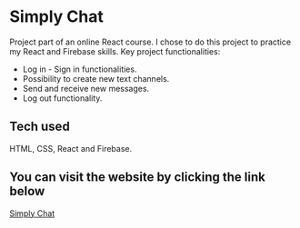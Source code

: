 # Simply Chat

Project part of an online React course. I chose to do this project to practice my React and Firebase skills. Key project functionalities:

  - Log in - Sign in functionalities.
  - Possibility to create new text channels.
  - Send and receive new messages.
  - Log out functionality.

## Tech used

HTML, CSS, React and Firebase.

## You can visit the website by clicking the link below

[Simply Chat](https://simply-chat.netlify.app/)
